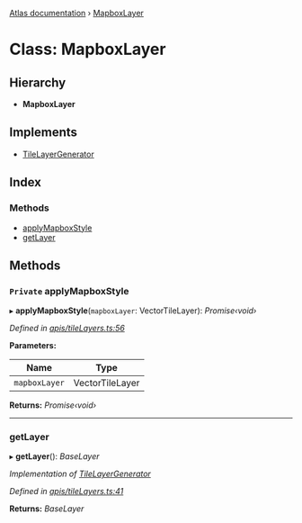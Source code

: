 [Atlas documentation](../globals.md) › [MapboxLayer](mapboxlayer.md)

# Class: MapboxLayer

## Hierarchy

* **MapboxLayer**

## Implements

* [TileLayerGenerator](../interfaces/tilelayergenerator.md)

## Index

### Methods

* [applyMapboxStyle](mapboxlayer.md#private-applymapboxstyle)
* [getLayer](mapboxlayer.md#getlayer)

## Methods

### `Private` applyMapboxStyle

▸ **applyMapboxStyle**(`mapboxLayer`: VectorTileLayer): *Promise‹void›*

*Defined in [apis/tileLayers.ts:56](https://github.com/chronark/atlas/blob/e581107/src/apis/tileLayers.ts#L56)*

**Parameters:**

Name | Type |
------ | ------ |
`mapboxLayer` | VectorTileLayer |

**Returns:** *Promise‹void›*

___

###  getLayer

▸ **getLayer**(): *BaseLayer*

*Implementation of [TileLayerGenerator](../interfaces/tilelayergenerator.md)*

*Defined in [apis/tileLayers.ts:41](https://github.com/chronark/atlas/blob/e581107/src/apis/tileLayers.ts#L41)*

**Returns:** *BaseLayer*
